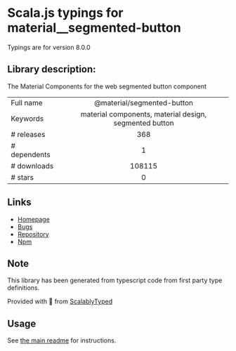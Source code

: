 
# Scala.js typings for material__segmented-button

Typings are for version 8.0.0

## Library description:
The Material Components for the web segmented button component

|                    |                 |
| ------------------ | :-------------: |
| Full name          | @material/segmented-button |
| Keywords           | material components, material design, segmented button |
| # releases         | 368 |
| # dependents       | 1 |
| # downloads        | 108115 |
| # stars            | 0 |

## Links
- [Homepage](https://github.com/material-components/material-components-web#readme)
- [Bugs](https://github.com/material-components/material-components-web/issues)
- [Repository](https://github.com/material-components/material-components-web)
- [Npm](https://www.npmjs.com/package/%40material%2Fsegmented-button)
    


## Note
This library has been generated from typescript code from first party type definitions.

Provided with :purple_heart: from [ScalablyTyped](https://github.com/oyvindberg/ScalablyTyped)

## Usage
See [the main readme](../../readme.md) for instructions.


